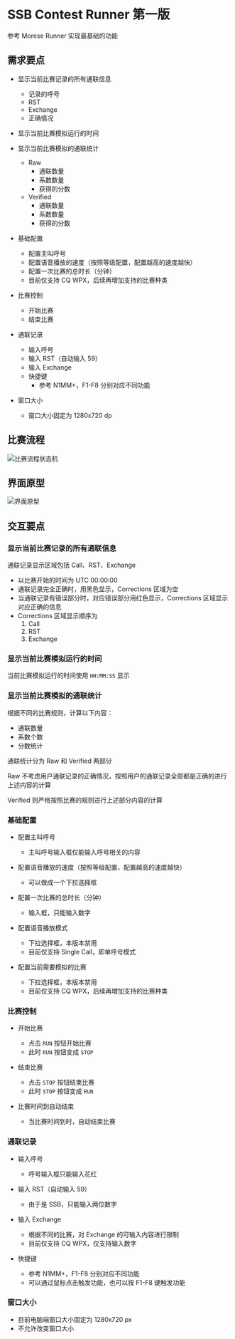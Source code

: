 # SSB Contest Runner 第一版

参考 Morese Runner 实现最基础的功能

## 需求要点

- 显示当前比赛记录的所有通联信息
  - 记录的呼号
  - RST
  - Exchange
  - 正确情况

- 显示当前比赛模拟运行的时间

- 显示当前比赛模拟的通联统计
  - Raw
    - 通联数量
    - 系数数量
    - 获得的分数
  - Verified
    - 通联数量
    - 系数数量
    - 获得的分数

- 基础配置
  - 配置主叫呼号
  - 配置语音播放的速度（按照等级配置，配置越高的速度越快）
  - 配置一次比赛的总时长（分钟）
  - 目前仅支持 CQ WPX，后续再增加支持的比赛种类

- 比赛控制
  - 开始比赛
  - 结束比赛

- 通联记录
  - 输入呼号
  - 输入 RST（自动输入 59）
  - 输入 Exchange
  - 快捷键
    - 参考 N1MM+，F1-F8 分别对应不同功能

- 窗口大小
  - 窗口大小固定为 1280x720 dp

## 比赛流程

![比赛流程状态机](https://github.com/user-attachments/assets/5594c9de-221d-492c-96d7-2b2a16c4042c)

## 界面原型

![界面原型](https://github.com/user-attachments/assets/eb906032-c1f8-464c-a883-cdda02f58c9b)

## 交互要点

### 显示当前比赛记录的所有通联信息

通联记录显示区域包括 Call、RST、Exchange

- 以比赛开始的时间为 UTC 00:00:00
- 通联记录完全正确时，用黑色显示，Corrections 区域为空
- 当通联记录有错误部分时，对应错误部分用红色显示，Corrections 区域显示对应正确的信息
- Corrections 区域显示顺序为
  1. Call
  2. RST
  3. Exchange

### 显示当前比赛模拟运行的时间

当前比赛模拟运行的时间使用 `HH:MM:SS` 显示

### 显示当前比赛模拟的通联统计

根据不同的比赛规则，计算以下内容：

- 通联数量
- 系数个数
- 分数统计

通联统计分为 Raw 和 Verified 两部分

Raw 不考虑用户通联记录的正确情况，按照用户的通联记录全部都是正确的进行上述内容的计算

Verified 则严格按照比赛的规则进行上述部分内容的计算

### 基础配置

- 配置主叫呼号
  - 主叫呼号输入框仅能输入呼号相关的内容

- 配置语音播放的速度（按照等级配置，配置越高的速度越快）
  - 可以做成一个下拉选择框

- 配置一次比赛的总时长（分钟）
  - 输入框，只能输入数字

- 配置语音播放模式
  - 下拉选择框，本版本禁用
  - 目前仅支持 Single Call，即单呼号模式

- 配置当前需要模拟的比赛
  - 下拉选择框，本版本禁用
  - 目前仅支持 CQ WPX，后续再增加支持的比赛种类

### 比赛控制

- 开始比赛
  - 点击 `RUN` 按钮开始比赛
  - 此时 `RUN` 按钮变成 `STOP`

- 结束比赛
  - 点击 `STOP` 按钮结束比赛
  - 此时 `STOP` 按钮变成 `RUN`

- 比赛时间到自动结束
  - 当比赛时间到时，自动结束比赛

### 通联记录

- 输入呼号
  - 呼号输入框只能输入花红

- 输入 RST（自动输入 59）
  - 由于是 SSB，只能输入两位数字

- 输入 Exchange
  - 根据不同的比赛，对 Exchange 的可输入内容进行限制
  - 目前仅支持 CQ WPX，仅支持输入数字

- 快捷键
  - 参考 N1MM+，F1-F8 分别对应不同功能
  - 可以通过鼠标点击触发功能，也可以按 F1-F8 键触发功能

### 窗口大小

- 目前电脑端窗口大小固定为 1280x720 px
- 不允许改变窗口大小
